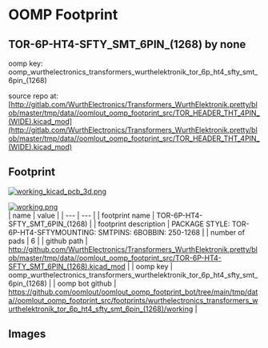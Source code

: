 # OOMP Footprint  
## TOR-6P-HT4-SFTY_SMT_6PIN_(1268)  by none  
  
oomp key: oomp_wurthelectronics_transformers_wurthelektronik_tor_6p_ht4_sfty_smt_6pin_(1268)  
  
source repo at: [http://gitlab.com/WurthElectronics/Transformers_WurthElektronik.pretty/blob/master/tmp/data//oomlout_oomp_footprint_src/TOR_HEADER_THT_4PIN_(WIDE).kicad_mod](http://gitlab.com/WurthElectronics/Transformers_WurthElektronik.pretty/blob/master/tmp/data//oomlout_oomp_footprint_src/TOR_HEADER_THT_4PIN_(WIDE).kicad_mod)  
## Footprint  
  
[![working_kicad_pcb_3d.png](working_kicad_pcb_3d_600.png)](working_kicad_pcb_3d.png)  
  
[![working.png](working_600.png)](working.png)  
| name | value | 
| --- | --- | 
| footprint name | TOR-6P-HT4-SFTY_SMT_6PIN_(1268) | 
| footprint description | PACKAGE STYLE: TOR-6P-HT4-SFTYMOUNTING: SMTPINS: 6BOBBIN: 250-1268 | 
| number of pads | 6 | 
| github path | http://github.com/WurthElectronics/Transformers_WurthElektronik.pretty/blob/master/tmp/data//oomlout_oomp_footprint_src/TOR-6P-HT4-SFTY_SMT_6PIN_(1268).kicad_mod | 
| oomp key | oomp_wurthelectronics_transformers_wurthelektronik_tor_6p_ht4_sfty_smt_6pin_(1268) | 
| oomp bot github | https://github.com/oomlout/oomlout_oomp_footprint_bot/tree/main/tmp/data//oomlout_oomp_footprint_src/footprints/wurthelectronics_transformers_wurthelektronik_tor_6p_ht4_sfty_smt_6pin_(1268)/working | 
## Images  
